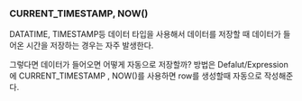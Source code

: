 ### CURRENT_TIMESTAMP, NOW()
DATATIME, TIMESTAMP등 데이터 타입을 사용해서 데이터를 저장할 때 데이터가 들어온 시간을 저장하는 경우는 자주 발생한다. 

그렇다면 데이터가 들어오면 어떻게 자동으로 저장할까?
방법은 Defalut/Expression에 CURRENT_TIMESTAMP , NOW()를 사용하면 row를 생성할때 자동으로 작성해준다. 

